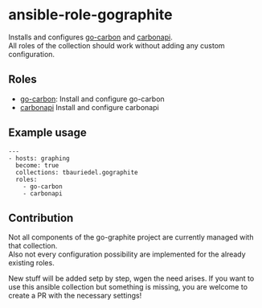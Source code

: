 # ansible-role-gographite

Installs and configures [go-carbon](https://github.com/go-graphite/go-carbon) and [carbonapi](https://github.com/go-graphite/carbonapi).  
All roles of the collection should work without adding any custom configuration.  

## Roles

* [go-carbon](roles/go-carbon/README.md): Install and configure go-carbon
* [carbonapi](roles/carbonapi/README.md) Install and configure carbonapi
  
## Example usage
```
---
- hosts: graphing
  become: true
  collections: tbauriedel.gographite
  roles:
    - go-carbon
    - carbonapi
```

## Contribution
Not all components of the go-graphite project are currently managed with that collection.  
Also not every configuration possibility are implemented for the already existing roles.

New stuff will be added setp by step, wgen the need arises.
If you want to use this ansible collection but something is missing, you are welcome to create a PR with the necessary settings!
